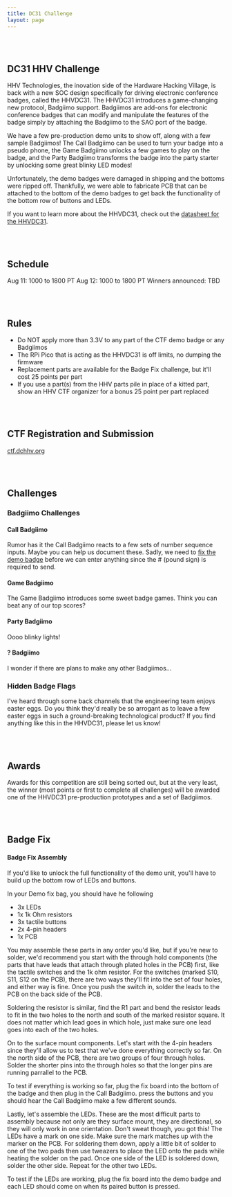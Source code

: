 ```yaml
---
title: DC31 Challenge
layout: page
---
```


<br/>
<br/>

## DC31 HHV Challenge
HHV Technologies, the inovation side of the Hardware Hacking Village, is back with a new SOC design specifically for driving electronic conference badges, called the HHVDC31. The HHVDC31 introduces a game-changing new protocol, Badgiimo support. Badgiimos are add-ons for electronic conference badges that can modify and manipulate the features of the badge simply by attaching the Badgiimo to the SAO port of the badge.

We have a few pre-production demo units to show off, along with a few sample Badgiimos! The Call Badgiimo can be used to turn your badge into a pseudo phone, the Game Badgiimo unlocks a few games to play on the badge, and the Party Badgiimo transforms the badge into the party starter by unlocking some great blinky LED modes!

Unfortunately, the demo badges were damaged in shipping and the bottoms were ripped off. Thankfully, we were able to fabricate PCB that can be attached to the bottom of the demo badges to get back the functionality of the bottom row of buttons and LEDs.

If you want to learn more about the HHVDC31, check out the [datasheet for the HHVDC31](/assets/challenges/dc31/HHVDC31.pdf).

<br/>
<br/>

## Schedule

Aug 11: 1000 to 1800 PT
Aug 12: 1000 to 1800 PT
Winners announced: TBD

<br/>
<br/>

## Rules

* Do NOT apply more than 3.3V to any part of the CTF demo badge or any Badgiimos
* The RPi Pico that is acting as the HHVDC31 is off limits, no dumping the firmware
* Replacement parts are available for the Badge Fix challenge, but it'll cost 25 points per part
* If you use a part(s) from the HHV parts pile in place of a kitted part, show an HHV CTF organizer for a bonus 25 point per part replaced

<br/>
<br/>

## CTF Registration and Submission
[ctf.dchhv.org](https://ctf.dchhv.org)

<br/>
<br/>

## Challenges
### Badgiimo Challenges
#### Call Badgiimo

Rumor has it the Call Badgiimo reacts to a few sets of number sequence inputs. Maybe you can help us document these. Sadly, we need to [fix the demo badge](#badge_fix_assembly) before we can enter anything since the # (pound sign) is required to send.

#### Game Badgiimo

The Game Badgiimo introduces some sweet badge games. Think you can beat any of our top scores?

#### Party Badgiimo

Oooo blinky lights!

#### ? Badgiimo

I wonder if there are plans to make any other Badgiimos...

### Hidden Badge Flags

I've heard through some back channels that the engineering team enjoys easter eggs. Do you think they'd really be so arrogant as to leave a few easter eggs in such a ground-breaking technological product? If you find anything like this in the HHVDC31, please let us know!

<br/>
<br/>

## Awards

Awards for this competition are still being sorted out, but at the very least, the winner (most points or first to complete all challenges) will be awarded one of the HHVDC31 pre-production prototypes and a set of Badgiimos.

<br/>
<br/>

## Badge Fix
<h4 id="badge_fix_assembly">Badge Fix Assembly</h4>

If you'd like to unlock the full functionality of the demo unit, you'll have to build up the bottom row of LEDs and buttons.

In your Demo fix bag, you should have he following

* 3x LEDs
* 1x 1k Ohm resistors
* 3x tactile buttons
* 2x 4-pin headers
* 1x PCB

You may assemble these parts in any order you'd like, but if you're new to solder, we'd recommend you start with the through hold components (the parts that have leads that attach through plated holes in the PCB) first, like the tactile switches and the 1k ohm resistor. For the switches (marked S10, S11, S12 on the PCB), there are two ways they'll fit into the set of four holes, and either way is fine. Once you push the switch in, solder the leads to the PCB on the back side of the PCB.

Soldering the resistor is similar, find the R1 part and bend the resistor leads to fit in the two holes to the north and south of the marked resistor square. It does not matter which lead goes in which hole, just make sure one lead goes into each of the two holes.

On to the surface mount components. Let's start with the 4-pin headers since they'll allow us to test that we've done everything correctly so far. On the north side of the PCB, there are two groups of four through holes. Solder the shorter pins into the through holes so that the longer pins are running parrallel to the PCB.

To test if everything is working so far, plug the fix board into the bottom of the badge and then plug in the Call Badgiimo. press the buttons and you should hear the Call Badgiimo make a few different sounds.

Lastly, let's assemble the LEDs. These are the most difficult parts to assembly because not only are they surface mount, they are directional, so they will only work in one orientation. Don't sweat though, you got this! The LEDs have a mark on one side. Make sure the mark matches up with the marker on the PCB. For soldering them down, apply a little bit of solder to one of the two pads then use tweazers to place the LED onto the pads while heating the solder on the pad. Once one side of the LED is soldered down, solder the other side. Repeat for the other two LEDs.

To test if the LEDs are working, plug the fix board into the demo badge and each LED should come on when its paired button is pressed.

